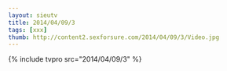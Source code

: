 ```yaml
--- 
layout: sieutv
title: 2014/04/09/3
tags: [xxx]
thumb: http://content2.sexforsure.com/2014/04/09/3/Video.jpg
---
```

{% include tvpro src="2014/04/09/3" %} 
